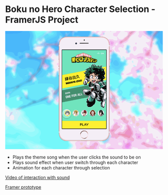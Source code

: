 # Boku no Hero Character Selection - FramerJS Project

![screenshot](/demo3.gif)

- Plays the theme song when the user clicks the sound to be on
- Plays sound effect when user switch through each character
- Animation for each character through selection

[Video of interaction with sound](https://youtu.be/a9covCck2vc)

[Framer prototype](https://framer.cloud/XdZrl/)
